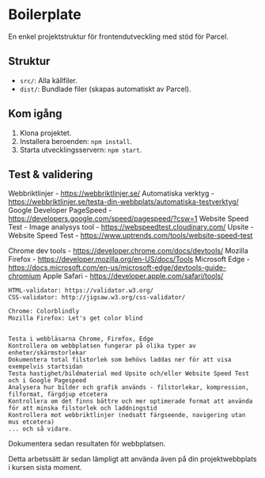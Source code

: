 # Boilerplate

En enkel projektstruktur för frontendutveckling med stöd för Parcel.

## Struktur

- `src/`: Alla källfiler.
- `dist/`: Bundlade filer (skapas automatiskt av Parcel).

## Kom igång

1. Klona projektet.
2. Installera beroenden: `npm install`.
3. Starta utvecklingsservern: `npm start`.

## Test & validering

Webbriktlinjer - https://webbriktlinjer.se/
Automatiska verktyg - https://webbriktlinjer.se/testa-din-webbplats/automatiska-testverktyg/
Google Developer PageSpeed - https://developers.google.com/speed/pagespeed/?csw=1
Website Speed Test - Image analysys tool - https://webspeedtest.cloudinary.com/
Upsite - Website Speed Test - https://www.uptrends.com/tools/website-speed-test

Chrome dev tools - https://developer.chrome.com/docs/devtools/
Mozilla Firefox - https://developer.mozilla.org/en-US/docs/Tools
Microsoft Edge - https://docs.microsoft.com/en-us/microsoft-edge/devtools-guide-chromium
Apple Safari - https://developer.apple.com/safari/tools/

    HTML-validator: https://validator.w3.org/
    CSS-validator: http://jigsaw.w3.org/css-validator/

    Chrome: Colorblindly
    Mozilla Firefox: Let's get color blind


    Testa i webbläsarna Chrome, Firefox, Edge
    Kontrollera om webbplatsen fungerar på olika typer av enheter/skärmstorlekar
    Dokumentera total filstorlek som behövs laddas ner för att visa exempelvis startsidan
    Testa hastighet/bildmaterial med Upsite och/eller Website Speed Test och i Google Pagespeed
    Analysera hur bilder och grafik används - filstorlekar, kompression, filformat, färgdjup etcetera
    Kontrollera om det finns bättre och mer optimerade format att använda för att minska filstorlek och laddningstid
    Kontrollera mot webbriktlinjer (nedsatt färgseende, navigering utan mus etcetera)
    ... och så vidare.

Dokumentera sedan resultaten för webbplatsen.

Detta arbetssätt är sedan lämpligt att använda även på din projektwebbplats i kursen sista moment.
